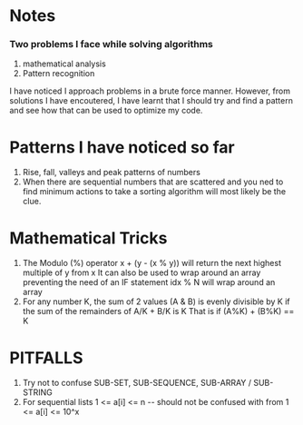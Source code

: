 # Notes 

### Two problems I face while solving algorithms
1. mathematical analysis
2. Pattern recognition

I have noticed I approach problems in a brute force manner. However, from solutions I have encoutered, I have learnt that I should try and find a pattern and see how that can be used to optimize my code.


Patterns I have noticed so far
===============================
1. Rise, fall, valleys and peak patterns of numbers
2. When there are sequential numbers that are scattered and you ned to find minimum actions to take a sorting algorithm will most likely be the clue.

Mathematical Tricks
===================
1. The Modulo (%) operator
x + (y - (x % y)) will return the next highest multiple of y from x
It can also be used to wrap around an array preventing the need of an IF statement
idx % N will wrap around an array
2. For any number K, the sum of 2 values (A & B) is evenly divisible by K if the sum of the remainders of A/K + B/K is K
That is if (A%K) + (B%K) == K


PITFALLS
===========
1. Try not to confuse SUB-SET, SUB-SEQUENCE, SUB-ARRAY / SUB-STRING
2. For sequential lists 1 <= a[i] <= n -- should not be confused with from 1 <= a[i] <= 10^x